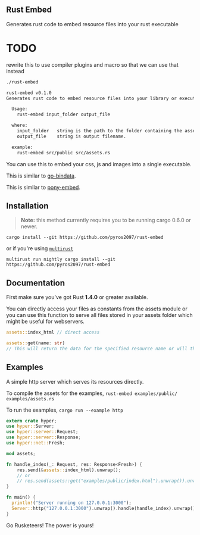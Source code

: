 ## Rust Embed
Generates rust code to embed resource files into your rust executable

# TODO
  rewrite this to use compiler plugins and macro so that we can use that instead

```bash
./rust-embed

rust-embed v0.1.0
Generates rust code to embed resource files into your library or executable

  Usage:
    rust-embed input_folder output_file

  where:
    input_folder   string is the path to the folder containing the assets.
    output_file    string is output filename.

  example:
    rust-embed src/public src/assets.rs
```

You can use this to embed your css, js and images into a single executable.

This is similar to [go-bindata](https://github.com/jteeuwen/go-bindata).

This is similar to [pony-embed](https://github.com/pyros2097/pony-embed).

## Installation

> **Note:** this method currently requires you to be running cargo 0.6.0 or
> newer.

```
cargo install --git https://github.com/pyros2097/rust-embed
```

or if you're using [`multirust`](https://github.com/brson/multirust)

```
multirust run nightly cargo install --git https://github.com/pyros2097/rust-embed
```


## Documentation
First make sure you've got Rust **1.4.0** or greater available.

You can directly access your files as constants from the assets module or
you can use this function to serve all files stored in your assets folder which might be useful for webservers.

```rust
assets::index_html // direct access

assets::get(name: str)  
// This will return the data for the specified resource name or will throw an error if it cannot be found.
```

## Examples
A simple http server which serves its resources directly.

To compile the assets for the examples,
`rust-embed examples/public/ examples/assets.rs`

To run the examples,
`cargo run --example http`

```rust
extern crate hyper;
use hyper::Server;
use hyper::server::Request;
use hyper::server::Response;
use hyper::net::Fresh;

mod assets;

fn handle_index(_: Request, res: Response<Fresh>) {
    res.send(&assets::index_html).unwrap();
    // or
    // res.send(assets::get("examples/public/index.html").unwrap()).unwrap();
}

fn main() {
  println!("Server running on 127.0.0.1:3000");
  Server::http("127.0.0.1:3000").unwrap().handle(handle_index).unwrap();
}
```

Go Rusketeers!
The power is yours!
